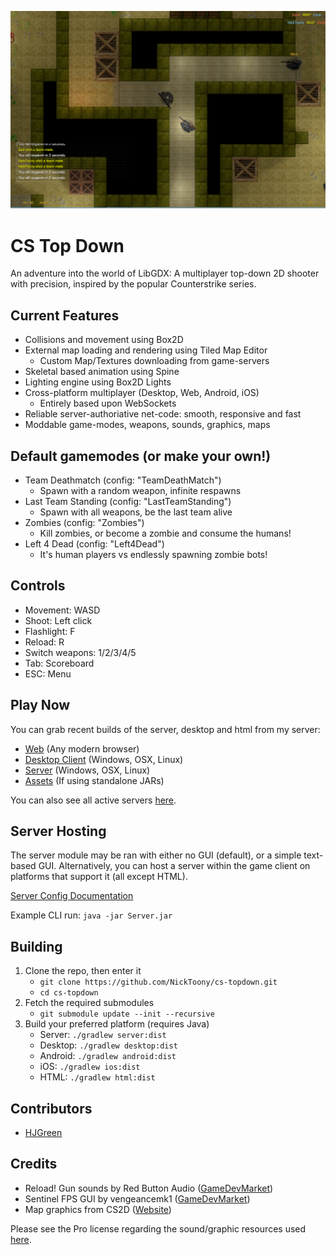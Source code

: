 ![](https://github.com/NickToony/cs-topdown/blob/master/screenshots/screenshot4.png)

CS Top Down
=====================
An adventure into the world of LibGDX: A multiplayer top-down 2D shooter with precision, inspired by the popular Counterstrike series.

## Current Features
- Collisions and movement using Box2D
- External map loading and rendering using Tiled Map Editor
    - Custom Map/Textures downloading from game-servers
- Skeletal based animation using Spine
- Lighting engine using Box2D Lights
- Cross-platform multiplayer (Desktop, Web, Android, iOS)
    - Entirely based upon WebSockets
- Reliable server-authoriative net-code: smooth, responsive and fast
- Moddable game-modes, weapons, sounds, graphics, maps

## Default gamemodes (or make your own!)
- Team Deathmatch (config: "TeamDeathMatch")
    - Spawn with a random weapon, infinite respawns
- Last Team Standing (config: "LastTeamStanding")
    - Spawn with all weapons, be the last team alive
- Zombies (config: "Zombies")
    - Kill zombies, or become a zombie and consume the humans!
- Left 4 Dead (config: "Left4Dead")
    - It's human players vs endlessly spawning zombie bots!

## Controls
- Movement: WASD
- Shoot: Left click
- Flashlight: F
- Reload: R
- Switch weapons: 1/2/3/4/5
- Tab: Scoreboard
- ESC: Menu

## Play Now
You can grab recent builds of the server, desktop and html from my server:
- [Web](http://cstopdown.nick-hope.co.uk/) (Any modern browser)
- [Desktop Client](http://cstopdown.nick-hope.co.uk/desktop.zip) (Windows, OSX, Linux)
- [Server](http://cstopdown.nick-hope.co.uk/server.zip) (Windows, OSX, Linux)
- [Assets](http://cstopdown.nick-hope.co.uk/assets.zip) (If using standalone JARs)

You can also see all active servers [here](http://gameservers.nick-hope.co.uk/game/view/1).

## Server Hosting
The server module may be ran with either no GUI (default), or a simple text-based GUI. Alternatively, you can host a server within the game client on platforms that support it (all except HTML).

[Server Config Documentation](SERVERCONFIG.md)

Example CLI run: `java -jar Server.jar`

## Building
1. Clone the repo, then enter it
	- `git clone https://github.com/NickToony/cs-topdown.git`
	- `cd cs-topdown`
2. Fetch the required submodules
	- `git submodule update --init --recursive`
3. Build your preferred platform (requires Java)
	- Server: `./gradlew server:dist`
	- Desktop: `./gradlew desktop:dist`
	- Android: `./gradlew android:dist`
	- iOS: `./gradlew ios:dist`
	- HTML: `./gradlew html:dist`

## Contributors

- [HJGreen](https://github.com/HJGreen)


## Credits

- Reload! Gun sounds by Red Button Audio ([GameDevMarket](https://www.gamedevmarket.net/asset/reload-970/))
- Sentinel FPS GUI by vengeancemk1 ([GameDevMarket](https://www.gamedevmarket.net/asset/sentinel-fps-gui-4387/))
- Map graphics from CS2D ([Website](http://www.cs2d.com/))

Please see the Pro license regarding the sound/graphic resources used [here](https://www.gamedevmarket.net/terms-conditions/#pro-licence).

